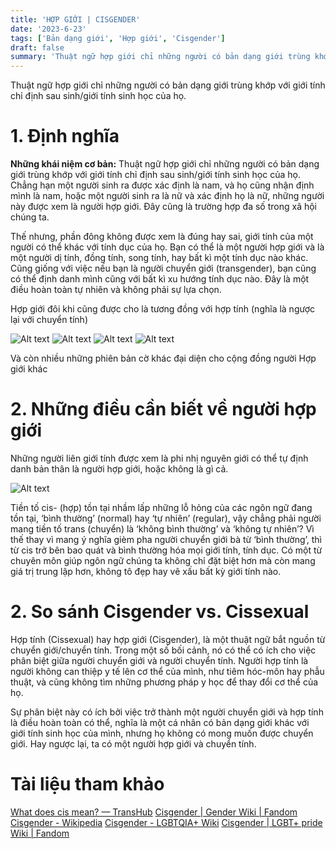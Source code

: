 ```yaml
---
title: 'HỢP GIỚI | CISGENDER'
date: '2023-6-23'
tags: ['Bản dạng giới', 'Hợp giới', 'Cisgender']
draft: false
summary: 'Thuật ngữ hợp giới chỉ những người có bản dạng giới trùng khớp với giới tính chỉ định sau sinh/giới tính sinh học của họ.'
---
```


Thuật ngữ hợp giới chỉ những người có bản dạng giới trùng khớp với giới tính chỉ định sau sinh/giới tính sinh học của họ.

# **1. Định nghĩa**

**Những khái niệm cơ bản:**
Thuật ngữ hợp giới chỉ những người có bản dạng giới trùng khớp với giới tính chỉ định sau sinh/giới tính sinh học của họ. Chẳng hạn một người sinh ra được xác định là nam, và họ cũng nhận định mình là nam, hoặc một người sinh ra là nữ và xác định họ là nữ, những người này được xem là người hợp giới. Đây cũng là trường hợp đa số trong xã hội chúng ta.

Thế nhưng, phần đông không được xem là đúng hay sai, giới tính của một người có thể khác với tính dục của họ. Bạn có thể là một người hợp giới và là một người dị tính, đồng tính, song tính, hay bất kì một tính dục nào khác. Cũng giống với việc nếu bạn là người chuyển giới (transgender), bạn cũng có thể định danh mình cũng với bất kì xu hướng tính dục nào. Đây là một điều hoàn toàn tự nhiên và không phải sự lựa chọn.

Hợp giới đôi khi cũng được cho là tương đồng với hợp tính (nghĩa là ngược lại với chuyển tính)

![Alt text](/static/images/CISGENDER/Popular_Cisgender.png 'Cờ tự hào của Cisgender')
![Alt text](/static/images/CISGENDER/Cisgender_flag.png 'Cờ phổ biến của Hợp giới')
![Alt text](/static/images/CISGENDER/Cisgender_flag_.png 'Cờ thay thế của Hợp giới-1')
![Alt text](/static/images/CISGENDER/2 'Cờ thay thế của Hợp giới-2')

Và còn nhiều những phiên bản cờ khác đại diện cho cộng đồng người Hợp giới khác

# **2. Những điều cần biết về người hợp giới**

Những người liên giới tính được xem là phi nhị nguyên giới có thể tự định danh bản thân là người hợp giới, hoặc không là gì cả.

![Alt text](/static/images/CISGENDER/CISGENDER_illustration.png)

Tiền tố cis- (hợp) tồn tại nhầm lấp những lỗ hỏng của các ngôn ngữ đang tồn tại, ‘bình thường’ (normal) hay ‘tự nhiên’ (regular), vậy chẳng phải người mang tiền tố trans (chuyển) là ‘không bình thường’ và ‘không tự nhiên’? Vì thế thay vì mang ý nghĩa gièm pha người chuyển giới bà từ ‘bình thường’, thì từ cis trở bên bao quát và bình thường hóa mọi giới tính, tính dục. Có một từ chuyên môn giúp ngôn ngữ chúng ta không chỉ đặt biệt hơn mà còn mang giá trị trung lập hơn, không tô đẹp hay vẽ xấu bất kỳ giới tính nào.

# **2. So sánh Cisgender vs. Cissexual**

Hợp tính (Cissexual) hay hợp giới (Cisgender), là một thuật ngữ bắt nguồn từ chuyển giới/chuyển tính. Trong một số bối cảnh, nó có thể có ích cho việc phân biệt giữa người chuyển giới và người chuyển tính. Người hợp tính là người không can thiệp y tế lên cơ thể của mình, như tiêm hóc-môn hay phẫu thuật, và cũng không tìm những phương pháp y học để thay đổi cơ thể của họ.

Sự phân biệt này có ích bởi việc trở thành một người chuyển giới và hợp tính là điều hoàn toàn có thể, nghĩa là một cá nhân có bản dạng giới khác với giới tính sinh học của mình, nhưng họ không có mong muốn được chuyển giới. Hay ngược lại, ta có một người hợp giới và chuyển tính.

# **Tài liệu tham khảo**

[What does cis mean? — TransHub](https://www.transhub.org.au/101/cis)
[Cisgender | Gender Wiki | Fandom](https://gender.fandom.com/wiki/Cisgender)
[Cisgender - Wikipedia](https://en.wikipedia.org/wiki/Cisgender)
[Cisgender - LGBTQIA+ Wiki](https://www.lgbtqia.wiki/wiki/Cisgender)
[Cisgender | LGBT+ pride Wiki | Fandom](https://lgbt-pride.fandom.com/wiki/Cisgender)
